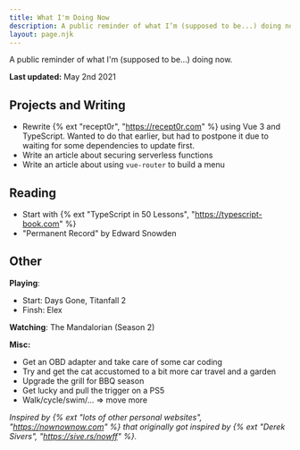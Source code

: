 ```yaml
---
title: What I'm Doing Now
description: A public reminder of what I’m (supposed to be...) doing now.
layout: page.njk
---
```


A public reminder of what I'm (supposed to be...) doing now.

**Last updated:** May 2nd 2021

## Projects and Writing

- Rewrite {% ext "recept0r", "https://recept0r.com" %} using Vue 3 and TypeScript.
  Wanted to do that earlier, but had to postpone it due to waiting for some dependencies to update first.
- Write an article about securing serverless functions
- Write an article about using `vue-router` to build a menu

## Reading

- Start with {% ext "TypeScript in 50 Lessons", "https://typescript-book.com" %}
- "Permanent Record" by Edward Snowden

## Other

**Playing**:
  - Start: Days Gone, Titanfall 2
  - Finsh: Elex

**Watching**: The Mandalorian (Season 2)

**Misc:**

- Get an OBD adapter and take care of some car coding
- Try and get the cat accustomed to a bit more car travel and a garden
- Upgrade the grill for BBQ season
- Get lucky and pull the trigger on a PS5
- Walk/cycle/swim/... => move more

<div class="hr shadow mb1"></div>

_Inspired by {% ext "lots of other personal websites", "https://nownownow.com" %} that originally got inspired by {% ext "Derek Sivers", "https://sive.rs/nowff" %}._